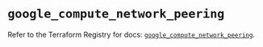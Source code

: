 # `google_compute_network_peering`

Refer to the Terraform Registry for docs: [`google_compute_network_peering`](https://registry.terraform.io/providers/hashicorp/google/6.46.0/docs/resources/compute_network_peering).
